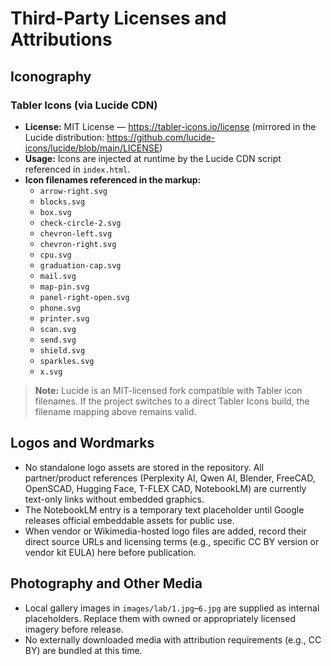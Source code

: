 # Third-Party Licenses and Attributions

## Iconography

### Tabler Icons (via Lucide CDN)
- **License:** MIT License — https://tabler-icons.io/license (mirrored in the Lucide distribution: https://github.com/lucide-icons/lucide/blob/main/LICENSE)
- **Usage:** Icons are injected at runtime by the Lucide CDN script referenced in `index.html`.
- **Icon filenames referenced in the markup:**
  - `arrow-right.svg`
  - `blocks.svg`
  - `box.svg`
  - `check-circle-2.svg`
  - `chevron-left.svg`
  - `chevron-right.svg`
  - `cpu.svg`
  - `graduation-cap.svg`
  - `mail.svg`
  - `map-pin.svg`
  - `panel-right-open.svg`
  - `phone.svg`
  - `printer.svg`
  - `scan.svg`
  - `send.svg`
  - `shield.svg`
  - `sparkles.svg`
  - `x.svg`

> **Note:** Lucide is an MIT-licensed fork compatible with Tabler icon filenames. If the project switches to a direct Tabler Icons build, the filename mapping above remains valid.

## Logos and Wordmarks
- No standalone logo assets are stored in the repository. All partner/product references (Perplexity AI, Qwen AI, Blender, FreeCAD, OpenSCAD, Hugging Face, T-FLEX CAD, NotebookLM) are currently text-only links without embedded graphics.
- The NotebookLM entry is a temporary text placeholder until Google releases official embeddable assets for public use.
- When vendor or Wikimedia-hosted logo files are added, record their direct source URLs and licensing terms (e.g., specific CC BY version or vendor kit EULA) here before publication.

## Photography and Other Media
- Local gallery images in `images/lab/1.jpg`–`6.jpg` are supplied as internal placeholders. Replace them with owned or appropriately licensed imagery before release.
- No externally downloaded media with attribution requirements (e.g., CC BY) are bundled at this time.
